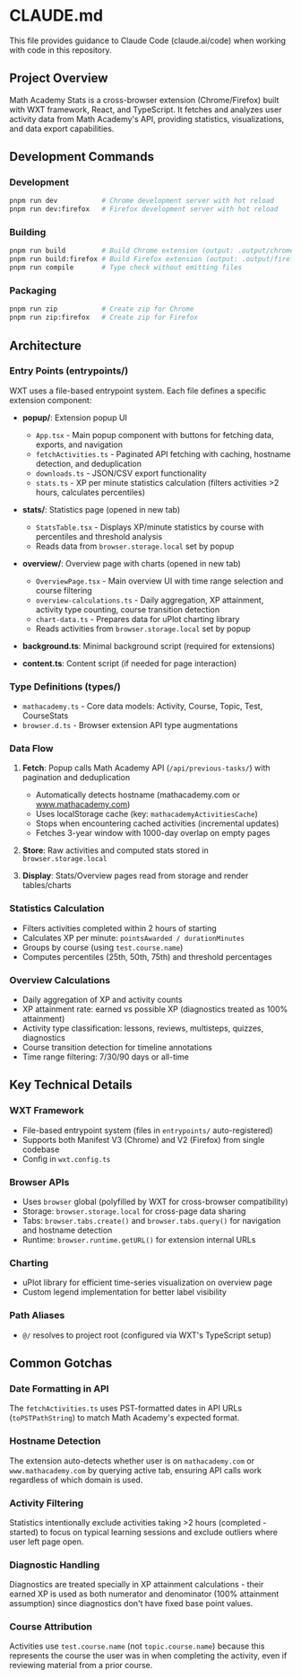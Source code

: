 # CLAUDE.md

This file provides guidance to Claude Code (claude.ai/code) when working with code in this repository.

## Project Overview

Math Academy Stats is a cross-browser extension (Chrome/Firefox) built with WXT framework, React, and TypeScript. It fetches and analyzes user activity data from Math Academy's API, providing statistics, visualizations, and data export capabilities.

## Development Commands

### Development
```bash
pnpm run dev           # Chrome development server with hot reload
pnpm run dev:firefox   # Firefox development server with hot reload
```

### Building
```bash
pnpm run build         # Build Chrome extension (output: .output/chrome-mv3/)
pnpm run build:firefox # Build Firefox extension (output: .output/firefox-mv2/)
pnpm run compile       # Type check without emitting files
```

### Packaging
```bash
pnpm run zip           # Create zip for Chrome
pnpm run zip:firefox   # Create zip for Firefox
```

## Architecture

### Entry Points (entrypoints/)
WXT uses a file-based entrypoint system. Each file defines a specific extension component:

- **popup/**: Extension popup UI
  - `App.tsx` - Main popup component with buttons for fetching data, exports, and navigation
  - `fetchActivities.ts` - Paginated API fetching with caching, hostname detection, and deduplication
  - `downloads.ts` - JSON/CSV export functionality
  - `stats.ts` - XP per minute statistics calculation (filters activities >2 hours, calculates percentiles)

- **stats/**: Statistics page (opened in new tab)
  - `StatsTable.tsx` - Displays XP/minute statistics by course with percentiles and threshold analysis
  - Reads data from `browser.storage.local` set by popup

- **overview/**: Overview page with charts (opened in new tab)
  - `OverviewPage.tsx` - Main overview UI with time range selection and course filtering
  - `overview-calculations.ts` - Daily aggregation, XP attainment, activity type counting, course transition detection
  - `chart-data.ts` - Prepares data for uPlot charting library
  - Reads activities from `browser.storage.local` set by popup

- **background.ts**: Minimal background script (required for extensions)
- **content.ts**: Content script (if needed for page interaction)

### Type Definitions (types/)
- `mathacademy.ts` - Core data models: Activity, Course, Topic, Test, CourseStats
- `browser.d.ts` - Browser extension API type augmentations

### Data Flow
1. **Fetch**: Popup calls Math Academy API (`/api/previous-tasks/`) with pagination and deduplication
   - Automatically detects hostname (mathacademy.com or www.mathacademy.com)
   - Uses localStorage cache (key: `mathacademyActivitiesCache`)
   - Stops when encountering cached activities (incremental updates)
   - Fetches 3-year window with 1000-day overlap on empty pages

2. **Store**: Raw activities and computed stats stored in `browser.storage.local`

3. **Display**: Stats/Overview pages read from storage and render tables/charts

### Statistics Calculation
- Filters activities completed within 2 hours of starting
- Calculates XP per minute: `pointsAwarded / durationMinutes`
- Groups by course (using `test.course.name`)
- Computes percentiles (25th, 50th, 75th) and threshold percentages

### Overview Calculations
- Daily aggregation of XP and activity counts
- XP attainment rate: earned vs possible XP (diagnostics treated as 100% attainment)
- Activity type classification: lessons, reviews, multisteps, quizzes, diagnostics
- Course transition detection for timeline annotations
- Time range filtering: 7/30/90 days or all-time

## Key Technical Details

### WXT Framework
- File-based entrypoint system (files in `entrypoints/` auto-registered)
- Supports both Manifest V3 (Chrome) and V2 (Firefox) from single codebase
- Config in `wxt.config.ts`

### Browser APIs
- Uses `browser` global (polyfilled by WXT for cross-browser compatibility)
- Storage: `browser.storage.local` for cross-page data sharing
- Tabs: `browser.tabs.create()` and `browser.tabs.query()` for navigation and hostname detection
- Runtime: `browser.runtime.getURL()` for extension internal URLs

### Charting
- uPlot library for efficient time-series visualization on overview page
- Custom legend implementation for better label visibility

### Path Aliases
- `@/` resolves to project root (configured via WXT's TypeScript setup)

## Common Gotchas

### Date Formatting in API
The `fetchActivities.ts` uses PST-formatted dates in API URLs (`toPSTPathString`) to match Math Academy's expected format.

### Hostname Detection
The extension auto-detects whether user is on `mathacademy.com` or `www.mathacademy.com` by querying active tab, ensuring API calls work regardless of which domain is used.

### Activity Filtering
Statistics intentionally exclude activities taking >2 hours (completed - started) to focus on typical learning sessions and exclude outliers where user left page open.

### Diagnostic Handling
Diagnostics are treated specially in XP attainment calculations - their earned XP is used as both numerator and denominator (100% attainment assumption) since diagnostics don't have fixed base point values.

### Course Attribution
Activities use `test.course.name` (not `topic.course.name`) because this represents the course the user was in when completing the activity, even if reviewing material from a prior course.
